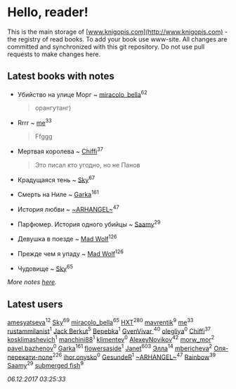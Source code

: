 # Hello, reader!
This is the main storage of [www.knigopis.com](http://www.knigopis.com) - the registry of read books.
To add your book use www-site. All changes are committed and synchronized with this git repository.
Do not use pull requests to make changes here.


## Latest books with notes
* Убийство на улице Морг ~ [miracolo_bella](users/180/180139283-vkontakte)<sup>62</sup>
    > орангутанг)

* Rrrr ~ [me](users/381/381417697-yandex)<sup>33</sup>
    > Ffggg

* Мертвая королева ~ [Chiffi](users/105/105831994080785626680-google)<sup>37</sup>
    > Это писал кто угодно, но не Панов

* Крадущаяся тень ~ [Sky](users/118/118049897850017649660-google)<sup>67</sup>

* Смерть на Ниле ~ [Garka](users/115/115753719718250012620-google)<sup>161</sup>

* История любви ~ [~ARHANGEL~](users/642/64251996-vkontakte)<sup>47</sup>

* Парфюмер. История одного убийцы ~ [Saamy](users/115/115226508-vkontakte)<sup>29</sup>

* Девушка в поезде ~ [Mad Wolf](users/947/94738840-vkontakte)<sup>126</sup>

* Прежде чем я упаду ~ [Mad Wolf](users/947/94738840-vkontakte)<sup>126</sup>

* Чудовище ~ [Sky](users/118/118049897850017649660-google)<sup>65</sup>


_More notes [here](latest_books_with_notes.md)._


## Latest users
[amesyatseva](users/335/3358937-vkontakte)<sup>12</sup> 
[Sky](users/118/118049897850017649660-google)<sup>69</sup> 
[miracolo_bella](users/180/180139283-vkontakte)<sup>65</sup> 
[HXT](users/100/100002563462782-facebook)<sup>280</sup> 
[mavrentik](users/200/200666735-vkontakte)<sup>9</sup> 
[me](users/381/381417697-yandex)<sup>33</sup> 
[rustammilanist](users/439/439343791-vkontakte)<sup>1</sup> 
[Jack Berkut](users/323/323667452-vkontakte)<sup>5</sup> 
[Bepebka](users/238/238356806-vkontakte)<sup>1</sup> 
[GvenVivar ](users/158/158266434925901-facebook)<sup>40</sup> 
[olegliya](users/354/354111412-vkontakte)<sup>0</sup> 
[Chiffi](users/105/105831994080785626680-google)<sup>37</sup> 
[kosklimashevich](users/431/4318686540-instagram)<sup>1</sup> 
[manchini88](users/433/43338777-vkontakte)<sup>1</sup> 
[klimentev](users/102/102381017814242296130-google)<sup>0</sup> 
[AlexeyNovikov](users/170/170278332-vkontakte)<sup>42</sup> 
[morw_mor](users/295/295913564-vkontakte)<sup>2</sup> 
[pavel.bazhenov](users/119/11953277-vkontakte)<sup>0</sup> 
[Garka](users/115/115753719718250012620-google)<sup>161</sup> 
[flowersaside](users/208/208860954-vkontakte)<sup>1</sup> 
[Janet](users/108/108113656204404967440-google)<sup>603</sup> 
[Элла](users/100/1002037069862545-facebook)<sup>14</sup> 
[mbericheva](users/191/191788437-vkontakte)<sup>2</sup> 
[Оля-перекати-поле](users/108/10848515355906827860-mailru)<sup>226</sup> 
[ihor.onysko](users/438/438040436-vkontakte)<sup>0</sup> 
[GesundeR](users/101/101157696376156109420-google)<sup>1</sup> 
[~ARHANGEL~](users/642/64251996-vkontakte)<sup>47</sup> 
[Rainbow](users/109/109787328219839805802-google)<sup>39</sup> 
[Saamy](users/115/115226508-vkontakte)<sup>29</sup> 
[submerged fish](users/471/471364154-yandex)<sup>9</sup> 


_06.12.2017 03:25:33_
